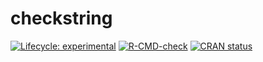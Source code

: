 
<!-- README.md is generated from README.Rmd. Please edit that file -->

# checkstring

<!-- badges: start -->

[![Lifecycle:
experimental](https://img.shields.io/badge/lifecycle-experimental-orange.svg)](https://lifecycle.r-lib.org/articles/stages.html#experimental)
[![R-CMD-check](https://github.com/m-muecke/checkstring/actions/workflows/R-CMD-check.yaml/badge.svg)](https://github.com/m-muecke/checkstring/actions/workflows/R-CMD-check.yaml)
[![CRAN
status](https://www.r-pkg.org/badges/version/checkstring)](https://CRAN.R-project.org/package=checkstring)
<!-- badges: end -->
